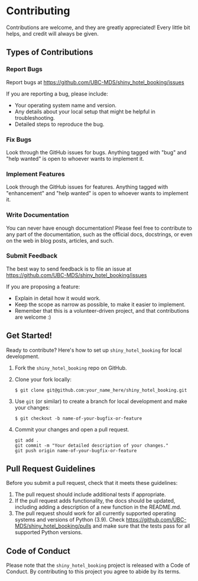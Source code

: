 # Contributing

Contributions are welcome, and they are greatly appreciated! Every little bit
helps, and credit will always be given.

## Types of Contributions

### Report Bugs

Report bugs at https://github.com/UBC-MDS/shiny_hotel_booking/issues

If you are reporting a bug, please include:

* Your operating system name and version.
* Any details about your local setup that might be helpful in troubleshooting.
* Detailed steps to reproduce the bug.

### Fix Bugs

Look through the GitHub issues for bugs. Anything tagged with "bug" and "help
wanted" is open to whoever wants to implement it.

### Implement Features

Look through the GitHub issues for features. Anything tagged with "enhancement"
and "help wanted" is open to whoever wants to implement it.

### Write Documentation

You can never have enough documentation! Please feel free to contribute to any
part of the documentation, such as the official docs, docstrings, or even
on the web in blog posts, articles, and such.

### Submit Feedback

The best way to send feedback is to file an issue at https://github.com/UBC-MDS/shiny_hotel_booking/issues

If you are proposing a feature:

* Explain in detail how it would work.
* Keep the scope as narrow as possible, to make it easier to implement.
* Remember that this is a volunteer-driven project, and that contributions
  are welcome :)

## Get Started!

Ready to contribute? Here's how to set up `shiny_hotel_booking` for local development.

1. Fork the `shiny_hotel_booking` repo on GitHub.
2. Clone your fork locally:

    ``` console
    $ git clone git@github.com:your_name_here/shiny_hotel_booking.git
    ```

3. Use `git` (or similar) to create a branch for local development and make your changes:

    ```console
    $ git checkout -b name-of-your-bugfix-or-feature
    ```

4. Commit your changes and open a pull request.

    ```console
    git add .
    git commit -m "Your detailed description of your changes."
    git push origin name-of-your-bugfix-or-feature
    ```

## Pull Request Guidelines

Before you submit a pull request, check that it meets these guidelines:

1. The pull request should include additional tests if appropriate.
2. If the pull request adds functionality, the docs should be updated, including adding a description of a new function in the README.md.
3. The pull request should work for all currently supported operating systems and versions of Python (3.9). Check https://github.com/UBC-MDS/shiny_hotel_booking/pulls and make sure that the tests pass for all supported Python versions.

## Code of Conduct

Please note that the `shiny_hotel_booking` project is released with a
Code of Conduct. By contributing to this project you agree to abide by its terms.
